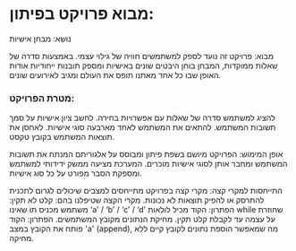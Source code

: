 # מבוא פרויקט בפיתון:
נושא: מבחן אישיות     

מבוא:
פרויקט זה נועד לספק למשתמשים חוויה של גילוי עצמי. באמצעות סדרה של שאלות ממוקדות, המבחן בוחן היבטים שונים באישיות ומספק תובנות ייחודיות אודות האופן שבו כל אחד מאתנו תופס את העולם ומגיב לאירועים שונים.

### מטרת הפרויקט:
להציג למשתמש סדרה של שאלות עם אפשרויות בחירה.
לחשב ציון אישיות על סמך תשובות המשתמש.
להתאים את המשתמש לאחד מארבעה סוגי אישיות.
לאחסן את תוצאות המשתמש בקובץ טקסט.

אופן המימוש:
הפרויקט מיושם בשפת פיתון ומבוסס על אלגוריתם המנתח את תשובות המשתמש ומחבר אותן לסוגי אישיות מוכרים. המערכת מציעה ממשק ידידותי למשתמש ומספקת הסבר מפורט על כל סוג אישיות.

התייחסות למקרי קצה:
מקרי קצה בפרויקט מתייחסים למצבים שיכולים לגרום לתכנית להתרסק או להפיק תוצאות לא נכונות. מקרי הקצה שטיפלנו בהם:
קלט לא תקין: משתמש מכניס תו שאינו ‘a’ / ‘b’ / ‘c’ / ‘d’
   הפתרון: הקוד מכיל לולאות while שחוזרת על עצמה עד לקבלת קלט תקין. 
מחיקת הנתונים מקובץ המשתמשים.
   הפתרון: הקוד פותח את הקובץ במצב 'a' (append), מה שמאפשר הוספת נתונים לקובץ קיים ללא מחיקה. 

